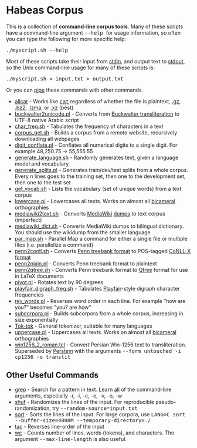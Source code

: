 # Habeas Corpus
This is a collection of **command-line corpus tools**.
Many of these scripts have a command-line argument <tt> --help </tt> for usage information, so often you can type the following for more specific help: <pre>./myscript.sh --help</pre>
Most of these scripts take their input from [stdin][], and output text to [stdout][], so the Unix command-line usage for many of these scripts is: <pre>./myscript.sh < input.txt > output.txt</pre>
Or you can [pipe][] these commands with other commands.

* <a href="allcat">allcat</a> - Works like <a href="https://en.wikipedia.org/wiki/Cat_(Unix)"><tt>cat</tt></a> regardless of whether the file is plaintext, <a href="https://en.wikipedia.org/wiki/Gzip">.gz</a>, <a href="https://en.wikipedia.org/wiki/Bzip2">.bz2</a>, <a href="https://en.wikipedia.org/wiki/Lzma">.lzma</a>, or <a href="https://en.wikipedia.org/wiki/Xz">.xz</a> (best)
* <a href="buckwalter2unicode.pl">buckwalter2unicode.pl</a> - Converts from <a href="https://en.wikipedia.org/wiki/Buckwalter_transliteration">Buckwalter transliteration</a> to UTF-8 native Arabic script
* <a href="char_freq.sh">char_freq.sh</a> - Tabulates the frequency of characters in a text
* <a href="corpus_get.sh">corpus_get.sh</a> - Builds a corpus from a remote website, recursively downloading all webpages
* <a href="digit_conflate.pl">digit_conflate.pl</a> - Conflates all numerical digits to a single digit.  For example 48,250.75  -&gt; 55,555.55
* <a href="generate_language.sh">generate_language.sh</a> - Randomly generates text, given a language model and vocabulary
* <a href="generate_splits.pl">generate_splits.pl</a> - Generates train/dev/test splits from a whole corpus.  Every <i>n</i> lines goes to the training set, then one to the development set, then one to the test set
* <a href="get_vocab.sh">get_vocab.sh</a> - Lists the vocabulary (set of unique words) from a text corpus
* <a href="lowercase.pl">lowercase.pl</a> - Lowercases all texts.  Works on almost all <a href="https://en.wikipedia.org/wiki/Letter_case">bicameral</a> orthographies
* <a href="mediawiki2text.sh">mediawiki2text.sh</a> - Converts <a href="https://en.wikipedia.org/wiki/MediaWiki#Markup">MediaWiki</a> <a href="http://dumps.wikimedia.org/backup-index.html">dumps</a> to text corpus (imperfect)
* <a href="mediawiki_dict.sh">mediawiki_dict.sh</a> - Converts MediaWiki dumps to bilingual dictionary.  You should use the wikidump from the smaller language
* <a href="par_map.sh">par_map.sh</a> - Parallel Map a command for either a single file or multiple files (i.e. parallelize a command)
* <a href="penn2conll.sh">penn2conll.sh</a> - Converts <a href="ftp://ftp.cis.upenn.edu/pub/treebank/doc/arpa94.ps.gz">Penn treebank format</a> to POS-tagged <a href="http://ilk.uvt.nl/conll/index.html#dataformat">CoNLL-X format</a>
* <a href="penn2plain.pl">penn2plain.pl</a> - Converts Penn treebank format to plaintext
* <a href="penn2qtree.sh">penn2qtree.sh</a> - Converts Penn treebank format to <a href="http://www.ling.upenn.edu/advice/latex/qtree/">Qtree</a> format for use in LaTeX documents
* <a href="pivot.pl">pivot.pl</a> - Rotates text by 90 degrees
* <a href="playfair_digraph_freq.sh">playfair_digraph_freq.sh</a> - Tabulates <a href="https://en.wikipedia.org/wiki/Playfair_cipher">Playfair</a>-style digraph character frequencies
* <a href="rev_words.pl">rev_words.pl</a> - Reverses word order in each line.  For example "how are you?" becomes "you? are how"
* <a href="subcorpora.pl">subcorpora.pl</a> - Builds subcorpora from a whole corpus, increasing in size exponentially
* <a href="https://github.com/jonsafari/tok-tok">Tok-tok</a> - General tokenizer, suitable for many languages
* <a href="uppercase.pl">uppercase.pl</a> - Uppercases all texts.  Works on almost all <a href="https://en.wikipedia.org/wiki/Letter_case">bicameral</a> orthographies
* <a href="win1256_2_roman.tcl">win1256_2_roman.tcl</a> - Convert Persian Win-1256 text to transliteration.  Superseded by <a href="http://sourceforge.net/projects/perstem/">Perstem</a> with the arguments <tt> --form untouched -i cp1256 -o translit</tt>

## Other Useful Commands
* <a href="https://en.wikipedia.org/wiki/Grep">grep</a> - Search for a pattern in text.  Learn <a href="https://www.gnu.org/software/grep/manual/grep.html#Command_002dline-Options">all</a> of the command-line arguments, especially -r, -i, -c, -e, -v, -o, -w
* <a href="https://en.wikipedia.org/wiki/Shuf">shuf</a> - Randomizes the lines of the input.  For reproducible pseudo-randomization, try <tt>--random-source=input.txt</tt>
* <a href="https://en.wikipedia.org/wiki/Sort_(Unix)">sort</a> - Sorts the lines of the input.  For large corpora, use <tt>LANG=C sort --buffer-size=4000M --temporary-directory=./</tt>
* <a href="https://en.wikipedia.org/wiki/Tac_(Unix)">tac</a> - Reverses line-order of the input
* <a href="https://en.wikipedia.org/wiki/Wc_(Unix)">wc</a> - Counts number of lines, words (tokens), and characters.  The argument <tt>--max-line-length</tt> is also useful.

[pipe]: https://en.wikipedia.org/wiki/Pipeline_(Unix)
[stdin]: https://en.wikipedia.org/wiki/Standard_streams#Standard_input_.28stdin.29
[stdout]: https://en.wikipedia.org/wiki/Standard_streams#Standard_output_.28stdout.29

